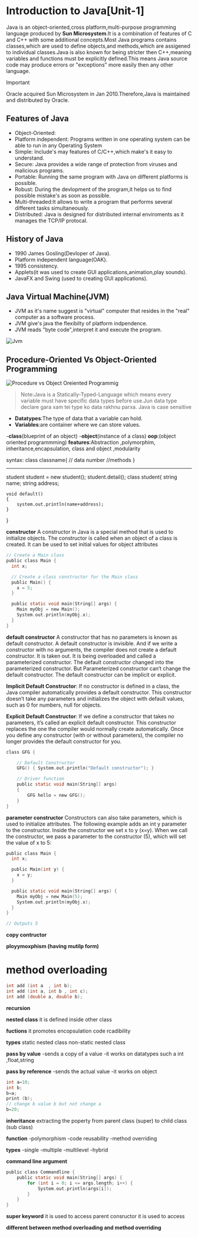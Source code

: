 # Introduction to Java[Unit-1]
Java is an object-oriented,cross platform,multi-purpose programming language produced by **Sun Microsystem**.It is a combination of features of C and C++ with some additional concepts.Most Java programs contains classes,which are used to define objects,and methods,which are assigened to individual classes.Java is also known for being stricter then C++,meaning variables and functions must be explicitly defined.This means Java source code may produce errors or "exceptions" more easily then any other language.
> [!important]
Oracle acquired Sun Microsystem in Jan 2010.Therefore,Java is maintained and distributed by Oracle.

## Features of Java
- Object-Oriented:
- Platform independent: Programs written in one operating system can be able to run in any Operating System
- Simple: Include's may features of C/C++,which make's it easy to understand.
- Secure: Java provides a wide range of protection from viruses and malicious programs.
- Portable: Running the same program with Java on different platforms is possible.
- Robust: During the devlopment of the program,it helps us to find possible mistake's as soon as possible.
- Multi-threaded:It allows to write a program that performs several different tasks simultaneously.
- Distributed: Java is designed for distributed internal enviroments as it manages the TCP/IP protocal.

## History of Java
- 1990 James Gosling(Devloper of Java).
- Platform independent language(OAK).
- 1995 consistency.
- Applets(it was used to create GUI applications,animation,play sounds).
- JavaFX and Swing (used to creating GUI applications).

## Java Virtual Machine(JVM)
- JVM as it's name suggest is "virtual" computer that resides in the "real" computer as a software process.
- JVM  give's java the flexibilty of platform indpendence.
- JVM reads "byte code",interpret it and execute the program.

![Jvm](/Photos/Jvm.png)

## Procedure-Oriented Vs Object-Oriented Programming
![Procedure vs Object Oreiented Programmig](/Photos/ProcedureVsObject.PNG)

> Note:Java is a Statically-Typed-Language which means every variable must have specific data types before use.Jun data type
declare gara xam tei type ko data rakhnu parxa.
Java is case sensitive

- **Datatypes**:The type of data that a variable can  hold.
- **Variables**:are container where we can store values.


-**class**(blueprint of an object)
-**object**(instance of a class)
**oop**:(object  oriented programmming)
**features**:Abstraction ,polymorphim, inheritance,encapsulation, class and object ,modularity

syntax:
class classname{
    // data number
    //methods
}

-----------------------------------------------

student student = new student();
student.detail();
class student{
    string name;
    string address;
    
    void default()
    {
        system.out.println(name+address);
    }
}



**constructor**
A constructor in Java is a special method that is used to initialize objects. The constructor is called when an object of a class is created. It can be used to set initial values for object attributes

```c
// Create a Main class
public class Main {
  int x;

  // Create a class constructor for the Main class
  public Main() {
    x = 5;
  }

  public static void main(String[] args) {
    Main myObj = new Main();
    System.out.println(myObj.x);
  }
}
```


**default constructor**
A constructor that has no parameters is known as default constructor. A default constructor is invisible. And if we write a constructor with no arguments, the compiler does not create a default constructor. It is taken out. It is being overloaded and called a parameterized constructor. The default constructor changed into the parameterized constructor. But Parameterized constructor can’t change the default constructor. The default constructor can be implicit or explicit.

**Implicit Default Constructor**: If no constructor is defined in a class, the Java compiler automatically provides a default constructor. This constructor doesn’t take any parameters and initializes the object with default values, such as 0 for numbers, null for objects.

**Explicit Default Constructor**: If we define a constructor that takes no parameters, it’s called an explicit default constructor. This constructor replaces the one the compiler would normally create automatically. Once you define any constructor (with or without parameters), the compiler no longer provides the default constructor for you.

```c
class GFG {

    // Default Constructor
    GFG() { System.out.println("Default constructor"); }

    // Driver function
    public static void main(String[] args)
    {
        GFG hello = new GFG();
    }
}
```

**parameter constructor**
Constructors can also take parameters, which is used to initialize attributes.
The following example adds an int y parameter to the constructor. Inside the constructor we set x to y (x=y). When we call the constructor, we pass a parameter to the constructor (5), which will set the value of x to 5:

```c
public class Main {
  int x;

  public Main(int y) {
    x = y;
  }

  public static void main(String[] args) {
    Main myObj = new Main(5);
    System.out.println(myObj.x);
  }
}

// Outputs 5
```
**copy contructor**


**ployymoxphism (having mutilp form)**

# method overloading 
```c
int add (int a  , int b);
int add (int a, int b , int c);
int add (double a, double b);
```

**recursion**


**nested class**
it is defined inside other class

**fuctions**
it promotes encopsulation
code rcadibility


**types**
static nested class
non-static nested class 

**pass by value**
-sends a copy of a value
-it works on datatypes such a int ,float,string

**pass by reference**
-sends the actual value
-it works on object


```c
int a=10;
int b;
b=a;
print (b);
// change b value b but not change a
b=20; 
```

**inheritance**
extracting the poperty
from parent class (super) to child class (sub class)


**function**
-polymorphism
-code reusability
-method overriding

**types**
-single
-multiple
-multilevel
-hybrid

**command line argument**

```c
public class Commandline {
    public static void main(String[] args) {
        for (int i = 0; i <= args.length; i++) {
            System.out.println(args[i]);
        }
    }
}
```

**super keyword**
it is used to access parent consructor
it is used to access 


**different between method overloading and method overriding**